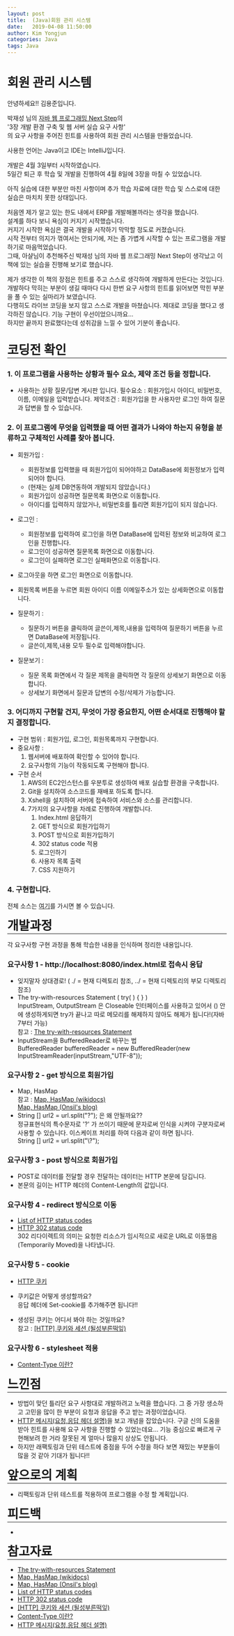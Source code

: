 ```yaml
---
layout: post
title:  (Java)회원 관리 시스템
date:   2019-04-08 11:50:00
author: Kim Yongjun
categories: Java
tags: Java
---
```


# 회원 관리 시스템

안녕하세요!! 김용준입니다.

박재성 님의 [자바 웹 프로그래밍 Next Step](http://www.yes24.com/Product/goods/31869154 "자바 웹 프로그래밍 Next Step")의 <br>
'3장 개발 환경 구축 및 웹 서버 실습 요구 사항'<br>
의 요구 사항을 주어진 힌트를 사용하여 회원 관리 시스템을 만들었습니다.<br>

사용한 언어는 Java이고 IDE는 IntelliJ입니다.

개발은 4월 3일부터 시작하였습니다.<br>
5일간 퇴근 후 학습 및 개발을 진행하여 4월 8일에 3장을 마칠 수 있었습니다.

아직 실습에 대한 부분만 마친 사항이며 추가 학습 자료에 대한 학습 및 스스로에 대한 실습은 마치치 못한 상태입니다.

처음엔 제가 알고 있는 한도 내에서 ERP를 개발해볼까라는 생각을 했습니다.<br> 
설계를 하다 보니 욕심이 커지기 시작했습니다.<br> 
커지기 시작한 욕심은 결국 개발을 시작하기 막막할 정도로 커졌습니다.<br>
시작 전부터 의지가 꺾여서는 안되기에, 저는 좀 가볍게 시작할 수 있는 프로그램을 개발하기로 마음먹었습니다.<br> 
그때, 아샬님이 추천해주신 박재성 님의 자바 웹 프로그래밍 Next Step이 생각났고
이 책에 있는 실습을 진행해 보기로 했습니다. 

제가 생각한 이 책의 장점은 힌트를 주고 스스로 생각하여 개발하게 만든다는 것입니다.
개발하다 막히는 부분이 생길 때마다 다시 한번 요구 사항의 힌트를 읽어보면 
막힌 부분을 풀 수 있는 실마리가 보였습니다.<br> 
다행히도 라이브 코딩을 보지 않고 스스로 개발을 마쳤습니다.
제대로 코딩을 했다고 생각하진 않습니다. 기능 구현이 우선이었으니까요...<br>
하지만 끝까지 완료했다는데 성취감을 느낄 수 있어 기분이 좋습니다.
<br><br>

<h1 style="margin:0px;"> 코딩전 확인</h1>
<hr style="height:1px; margin:0px;">

### 1. 이 프로그램을 사용하는 상황과 필수 요소, 제약 조건 등을 정합니다.
* 사용하는 상황
질문/답변 게시판 입니다.
필수요소 : 회원가입시 아이디, 비밀번호, 이름, 이메일을 입력받습니다.
제약조건 : 회원가입을 한 사용자만 로그인 하여 질문과 답변을 할 수 있습니다.

### 2. 이 프로그램에 무엇을 입력했을 때 어떤 결과가 나와야 하는지 유형을 분류하고 구체적인 사례를 찾아 봅니다.
* 회원가입 : 
    - 회원정보를 입력했을 때 회원가입이 되어야하고 DataBase에 회원정보가 입력되어야 합니다.<br>
    - (현재는 실제 DB연동하여 개발되지 않았습니다.)<br>
    - 회원가입이 성공하면 질문목록 화면으로 이동합니다.<br>
    - 아이디를 입력하지 않았거나, 비밀번호를 틀리면 회원가입이 되지 않습니다.

* 로그인 : 
    - 회원정보를 입력하여 로그인을 하면 DataBase에 입력된 정보와 비교하여 로그인을 진행합니다.
    - 로그인이 성공하면 질문목록 화면으로 이동합니다.
    - 로그인이 실패하면 로그인 실패화면으로 이동합니다.

* 로그아웃을 하면 로그인 화면으로 이동합니다.

* 회원목록 버튼을 누르면 회원 아이디 이름 이메일주소가 있는 상세화면으로 이동합니다.

* 질문하기 : 
    - 질문하기 버튼을 클릭하여 글쓴이,제목,내용을 입력하여 질문하기 버튼을 누르면 DataBase에 저장됩니다.
    - 글쓴이,제목,내용 모두 필수로 입력해야합니다.

* 질문보기 : 
    - 질문 목록 화면에서 각 질문 제목을 클릭하면 각 질문의 상세보기 화면으로 이동합니다.
    - 상세보기 화면에서 질문과 답변의 수정/삭제가 가능합니다.

### 3. 어디까지 구현할 건지, 무엇이 가장 중요한지, 어떤 순서대로 진행해야 할지 결정합니다.
* 구현 범위 : 회원가입, 로그인, 회원목록까지 구현합니다.
* 중요사항 : 
    1. 웹서버에 배포하여 확인할 수 있어야 합니다.
    2. 요구사항의 기능이 작동되도록 구현해야 합니다.
* 구현 순서 
    1. AWS의 EC2인스턴스를 우분투로 생성하여 배포 실습할 환경을 구축합니다.
    2. Git을 설치하여 소스코드를 재배포 하도록 합니다.
    3. Xshell을 설치하여 서버에 접속하여 서비스와 소스를 관리합니다.
    4. 7가지의 요구사항을 차례로 진행하여 개발합니다.
        1) Index.html 응답하기
        2) GET 방식으로 회원가입하기
        3) POST 방식으로 회원가입하기
        4) 302 status code 적용
        5) 로그인하기
        6) 사용자 목록 출력
        7) CSS 지원하기

### 4. 구현합니다.

전체 소스는 [여기](https://github.com/KimYongjun413/web-application-server.git "web-application-server")를 가시면 볼 수 있습니다.

<h1 style="margin:0px;"> 개발과정 </h1>
<hr style="height:1px; margin:0px;">

각 요구사항 구현 과정을 통해 학습한 내용을 인식하며 정리한 내용입니다.

### 요구사항 1 - http://localhost:8080/index.html로 접속시 응답
* 잊지말자 상대경로! ( ./ = 현재 디렉토리 참조, ../ = 현재 디렉토리의 부모 디렉토리 참조)
* The try-with-resources Statement ( try( ) { } )<br>InputStream, OutputStream 은 Closeable 인터페이스를 사용하고 있어서
    () 안에 생성하게되면 try가 끝나고 따로 메모리를 해제하지 않아도 해제가 됩니다!(자바7부터 가능)<br>
    참고 : [The try-with-resources Statement](https://docs.oracle.com/javase/tutorial/essential/exceptions/tryResourceClose.html "The try-with-resources Statement")
* InputStream을 BufferedReader로 바꾸는 법<br>
  BufferedReader bufferedReader = new BufferedReader(new InputStreamReader(inputStream,"UTF-8"));

### 요구사항 2 - get 방식으로 회원가입
* Map, HasMap<br>
  참고 : [Map, HasMap (wikidocs)](https://wikidocs.net/208 "Map, HasMap 참고1")<br>
 [Map, HasMap (Onsil's blog)](https://onsil-thegreenhouse.github.io/programming/java/2018/02/22/java_tutorial_1-24/ "Map, HasMap (Onsil's blog)")
* String [] url2 = url.split("?"); 은 왜 안될까요??<br>
  정규표현식의 특수문자로 '?' 가 쓰이기 때문에 문자로써 인식을 시켜야 구분자로써 사용할 수 있습니다.
  이스케이프 처리를 하여 다음과 같이 하면 됩니다.<br> String [] url2 = url.split("\\?");

### 요구사항 3 - post 방식으로 회원가입
* POST로 데이터를 전달할 경우 전달하는 데이터는 HTTP 본문에 담깁니다.
* 본문의 길이는 HTTP 헤더의 Content-Length의 값입니다.

### 요구사항 4 - redirect 방식으로 이동
* [List of HTTP status codes](https://en.wikipedia.org/wiki/List_of_HTTP_status_codes, "List of HTTP status codes")
* [HTTP 302 status code](https://en.wikipedia.org/wiki/HTTP_302, "HTTP 302 status code")<br>
 302 리다이렉트의 의미는 요청한 리소스가 임시적으로 새로운 URL로 이동했음(Temporarily Moved)을 나타냅니다.
  
  

### 요구사항 5 - cookie
* [HTTP 쿠키](https://developer.mozilla.org/ko/docs/Web/HTTP/Cookies, "HTTP 쿠키")
  
* 쿠키값은 어떻게 생성할까요?<br>
  응답 헤더에 Set-cookie를 추가해주면 됩니다!!<br>
  
* 생성된 쿠키는 어디서 봐야 하는 것일까요?<br>
참고 : [[HTTP] 쿠키와 세션 (될성부른떡잎)](https://ledgku.tistory.com/72 "[HTTP] 쿠키와 세션")

### 요구사항 6 - stylesheet 적용
* [Content-Type 이란?](https://developer.mozilla.org/ko/docs/Web/HTTP/Headers/Content-Type "Content-Type")

<h1 style="margin:0px;"> 느낀점 </h1>
<hr style="height:1px; margin:0px;">

* 방법이 맞던 틀리던 요구 사항대로 개발하려고 노력을 했습니다. 그 중 가장 생소하고 고민을 많이 한 부분이
요청과 응답을 주고 받는 과정이었습니다.<br>
* [HTTP 메시지(요청,응답 헤더 설명)](https://developer.mozilla.org/ko/docs/Web/HTTP/Messages#HTTP_%EC%9D%91%EB%8B%B5 "HTTP 메시지")을 보고 개념을 잡았습니다.
구글 신의 도움을 받아 힌트를 사용해 요구 사항을 진행할 수 있었는데요... 기능 중심으로 빠르게 구현해보려 한 거라 잘못된 게 얼마나 많을지 상상도 안됩니다.
* 하지만 래팩토링과 단위 테스트에 중점을 두어 수정을 하다 보면 재밌는 부분들이 많을 것 같아 기대가 됩니다!!

<h1 style="margin:0px;"> 앞으로의 계획 </h1>
<hr style="height:1px; margin:0px;">

- 리팩토링과 단위 테스트를 적용하여 프로그램을 수정 할 계획입니다.

<h1 style="margin:0px;"> 피드백 </h1>
<hr style="height:1px; margin:0px;">

- 



<h1 style="margin:0px;"> 참고자료 </h1>
<hr style="height:1px; margin:0px;">

- [The try-with-resources Statement](https://docs.oracle.com/javase/tutorial/essential/exceptions/tryResourceClose.html "The try-with-resources Statement")
- [Map, HasMap (wikidocs)](https://wikidocs.net/208 "Map, HasMap 참고1")
- [Map, HasMap (Onsil's blog)](https://onsil-thegreenhouse.github.io/programming/java/2018/02/22/java_tutorial_1-24/ "Map, HasMap (Onsil's blog)")
- [List of HTTP status codes](https://en.wikipedia.org/wiki/List_of_HTTP_status_codes, "List of HTTP status codes")
- [HTTP 302 status code](https://en.wikipedia.org/wiki/HTTP_302, "HTTP 302 status code")
- [[HTTP] 쿠키와 세션 (될성부른떡잎)](https://ledgku.tistory.com/72 "[HTTP] 쿠키와 세션")
- [Content-Type 이란?](https://developer.mozilla.org/ko/docs/Web/HTTP/Headers/Content-Type "Content-Type")
- [HTTP 메시지(요청,응답 헤더 설명)](https://developer.mozilla.org/ko/docs/Web/HTTP/Messages#HTTP_%EC%9D%91%EB%8B%B5 "HTTP 메시지")